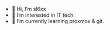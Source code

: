 - 👋 Hi, I’m sl6xx
- 👀 I’m interested in IT tech.
- 🌱 I’m currently learning proxmox & git.



<!---
sl6xx/sl6xx is a ✨ special ✨ repository because its `README.md` (this file) appears on your GitHub profile.
You can click the Preview link to take a look at your changes.
--->

